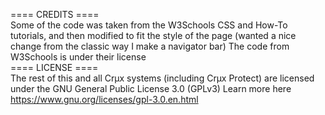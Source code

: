 ==== CREDITS ====<br>
Some of the code was taken from the W3Schools CSS and How-To tutorials, and then modified to fit the style of the page (wanted a nice change from the classic way I make a navigator bar)
The code from W3Schools is under their license<br>
==== LICENSE ====<br>
The rest of this and all Crμx systems (including Crμx Protect) are licensed under the GNU General Public License 3.0 (GPLv3)
Learn more here https://www.gnu.org/licenses/gpl-3.0.en.html

